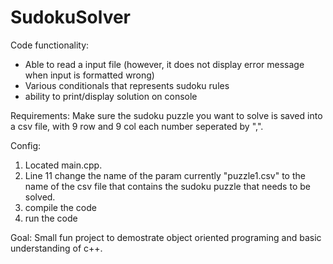 # SudokuSolver

Code functionality:
- Able to read a input file (however, it does not display error message when input is formatted wrong)
- Various conditionals that represents sudoku rules
- ability to print/display solution on console

Requirements:
Make sure the sudoku puzzle you want to solve is saved into a csv file, with 9 row and 9 col each number seperated by ",".

Config:
1) Located main.cpp.
2) Line 11 change the name of the param currently "puzzle1.csv" to the name of the csv file that contains the sudoku puzzle that needs to be solved.
3) compile the code
4) run the code


Goal:
Small fun project to demostrate object oriented programing and basic understanding of c++.

